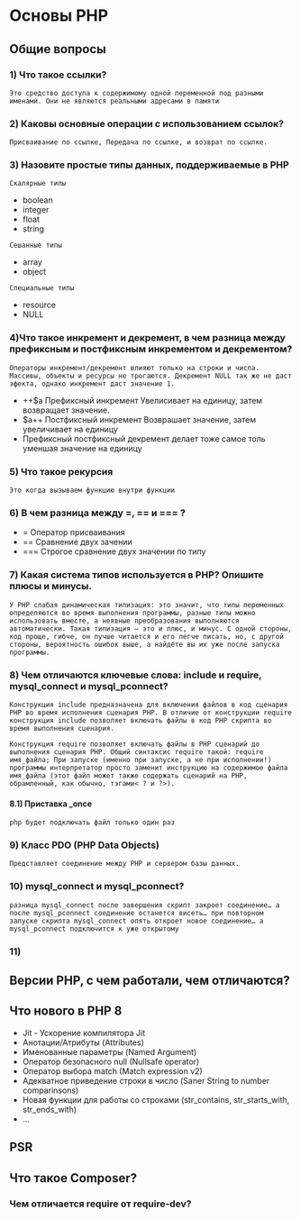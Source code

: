 # Основы PHP

## Общие вопросы

### 1) Что такое ссылки?
`Это средство доступа к содержимому одной переменной под разными именами. Они не являются реальными адресами в памяти`

### 2) Каковы основные операции с использованием ссылок?
`Присваивание по ссылке, Передача по ссылке, и возврат по ссылке.`

### 3) Назовите простые типы данных, поддерживаемые в РНР
`Скалярные типы`
- boolean
- integer
- float
- string

`Сешанные типы` 
- array
- object

`Специальные типы`
- resource
- NULL

### 4)Что такое инкремент и декремент, в чем разница между префиксным и постфиксным инкрементом и декрементом?
`Операторы инкремент/декремент влияют только на строки и числа. Массивы, объекты и ресурсы не трогаются. Декремент NULL так же не даст эфекта, однако инкремент даст значение 1.`
- ++$a Префиксный инкремент Увелисивает на единицу, затем возвращает значение.
-  $a++ Постфиксный инкремент Возврашает значение, затем увеличивает на единицу 
- Префиксный постфиксный декремент делает тоже самое толь уменшая значение на единицу

### 5) Что такое рекурсия
`Это когда вызываем функцию внутри функции`

### 6) В чем разница между =, == и === ?
- = Оператор присваивания
- == Сравнение двух зачении
- === Строгое сравнение двух значении по типу


### 7) Какая система типов используется в PHP? Опишите плюсы и минусы.
`У PHP слабая динамическая типизация: это значит, что типы переменных определяются во время выполнения программы, разные типы можно использовать вместе, а неявные преобразования выполняются автоматически. Такая типизация — это и плюс, и минус. С одной стороны, код проще, гибче, он лучше читается и его легче писать, но, с другой стороны, вероятность ошибок выше, а найдёте вы их уже после запуска программы.`

### 8) Чем отличаются ключевые слова: include и require, mysql_connect и mysql_pconnect?
`Конструкция include предназначена для включения файлов в код сценария PHP во время исполнения сценария PHP. В отличие от конструкции require конструкция include позволяет включать файлы в код PHP скрипта во время выполнения сценария.`

`Конструкция require позволяет включать файлы в PHP сценарий до выполнения сценария PHP. Общий синтаксис require такой: require имя_файла; При запуске (именно при запуске, а не при исполнении!) программы интерпретатор просто заменит инструкцию на содержимое файла имя_файла (этот файл может также содержать сценарий на PHP, обрамленный, как обычно, тэгами< ? и ?>).`

#### 8.1) Приставка _once
`php будет подключать файл только один раз`

### 9) Класс PDO (PHP Data Objects)
`Представляет соединение между PHP и сервером базы данных.`

### 10) mysql_connect и mysql_pconnect?
`разница mysql_connect после завершения скрипт закроет соединение… а после mysql_pconnect соединение останется висеть…
при повторном запуске скрипта mysql_connect опять откроет новое соединение… а mysql_pconnect подключится к уже открытому`

### 11) 


## Версии PHP, с чем работали, чем отличаются?
## Что нового в PHP 8
- Jit - Ускорение компилятора Jit
- Анотации/Атрибуты (Attributes)
- Именованные параметры (Named Argument)
- Оператор безопасного null (Nullsafe operator)
- Оператор выбора match (Match expression v2)
- Адекватное приведение строки в число (Saner String to number comparinsons)
- Новая функции для работы со строками (str_contains, str_starts_with, str_ends_with)
- ...

## PSR
## Что такое Composer?
### Чем отличается require от require-dev?